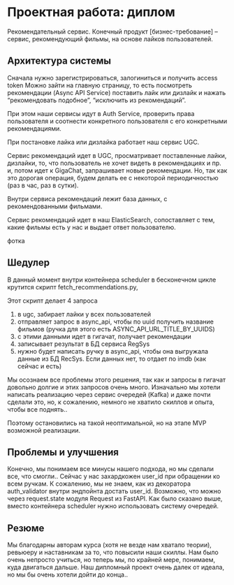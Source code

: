 # Проектная работа: диплом

Рекомендательный сервис. 
Конечный продукт [бизнес-требование] – сервис, рекомендующий фильмы, на основе лайков пользователей.

## Архитектура системы 

Сначала нужно зарегистрироваться, залогиниться и получить access token
Можно зайти на главную страницу, то есть посмотреть рекомендации (Async API Service)
поставить лайк или дизлайк и нажать “рекомендовать подобное”, “исключить из рекомендаций”. 

При этом наши сервисы идут в Auth Service, проверить права пользователя и соотнести конкретного пользователя с его конкретными рекомендациями. 

При постановке лайка или дизлайка работает наш сервис UGC. 

Сервис рекомендаций идет в UGC, просматривает поставленные лайки, дизлайки, то, что пользователь не хочет видеть в рекомендациях и пр. и, потом идет к GigaChat, запрашивает новые рекомендации. 
Но, так как это дорогая операция, будем делать ее с некоторой периодичностью (раз в час, раз в сутки). 

Внутри сервиса рекомендаций лежит база данных, с рекомендованными фильмами. 

Сервис рекомендаций идет в наш ElasticSearch, сопоставляет с тем, какие фильмы есть у нас и выдает ответ пользователю. 

фотка

## Шедулер

В данный момент внутри контейнера scheduler в бесконечном цикле крутится скрипт fetch_recommendations.py,

Этот скрипт делает 4 запроса
1. в ugc, забирает лайки у всех пользователей
2. отправляет запрос в async_api, чтобы по uuid получить название фильмов (ручка для этого есть ASYNC_API_URL_TITLE_BY_UUIDS)
3. с этими данными идет в гигачат, получает рекомендации
4. записывает результат в БД сервиса RegSys
5. нужно будет написать ручку в async_api, чтобы она выгружала данные из БД RecSys. Если данных нет, то отдает по imdb (как сейчас и есть)

Мы осознаем все проблемы этого решения, так как и запросы в гигачат довольно долгие и этих запросов очень много. 
Изначально мы хотели написать реализацию через сервис очередей (Kafka) и даже почти сделали это, но, к сожалению, немного не хватило скиллов и опыта, чтобы все поднять.. 

Поэтому остановились на такой неоптимальной, но на этапе MVP возможной реализации. 

## Проблемы и улучшения

Конечно, мы понимаем все минусы нашего подхода, но мы сделали все, что смогли.. 
Сейчас у нас захардкожен user_id при обращении ко всем ручкам. К сожалению, мы не знаем, как из декоратора auth_validator внутри эндпойнта достать user_id. Возможно, что можно через request.state модуля Request из FastAPI. 
Как было сказано выше, вместо контейнера scheduler нужно использовать систему очередей. 

## Резюме

Мы благодарны авторам курса (хотя не везде нам хватало теории), ревьюеру и наставникам за то, что повысили наши скиллы. Нам было очень непросто учиться, но теперь мы, по крайней мере, понимаем, куда двигаться дальше. Наш дипломный проект очень далек от идеала, но мы бы очень хотели дойти до конца..